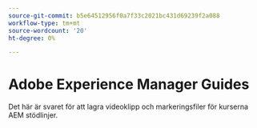 ```yaml
---
source-git-commit: b5e64512956f0a7f33c2021bc431d69239f2a088
workflow-type: tm+mt
source-wordcount: '20'
ht-degree: 0%

---
```

# Adobe Experience Manager Guides

Det här är svaret för att lagra videoklipp och markeringsfiler för kurserna AEM stödlinjer.
